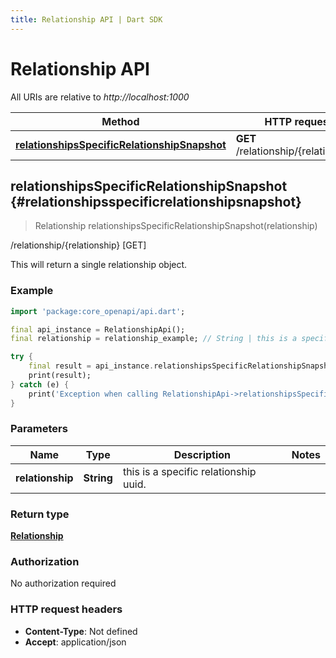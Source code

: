 ```yaml
---
title: Relationship API | Dart SDK
---
```


# Relationship API

All URIs are relative to *http://localhost:1000*

Method | HTTP request | Description
------------- | ------------- | -------------
[**relationshipsSpecificRelationshipSnapshot**](RelationshipApi#relationshipsspecificrelationshipsnapshot) | **GET** /relationship/\{relationship\} | /relationship/\{relationship\} [GET]


## **relationshipsSpecificRelationshipSnapshot** {#relationshipsspecificrelationshipsnapshot}
> Relationship relationshipsSpecificRelationshipSnapshot(relationship)

/relationship/\{relationship\} [GET]

This will return a single relationship object.

### Example
```dart
import 'package:core_openapi/api.dart';

final api_instance = RelationshipApi();
final relationship = relationship_example; // String | this is a specific relationship uuid.

try {
    final result = api_instance.relationshipsSpecificRelationshipSnapshot(relationship);
    print(result);
} catch (e) {
    print('Exception when calling RelationshipApi->relationshipsSpecificRelationshipSnapshot: $e\n');
}
```

### Parameters

Name | Type | Description  | Notes
------------- | ------------- | ------------- | -------------
 **relationship** | **String**| this is a specific relationship uuid. | 

### Return type

[**Relationship**](../models/Relationship)

### Authorization

No authorization required

### HTTP request headers

 - **Content-Type**: Not defined
 - **Accept**: application/json



